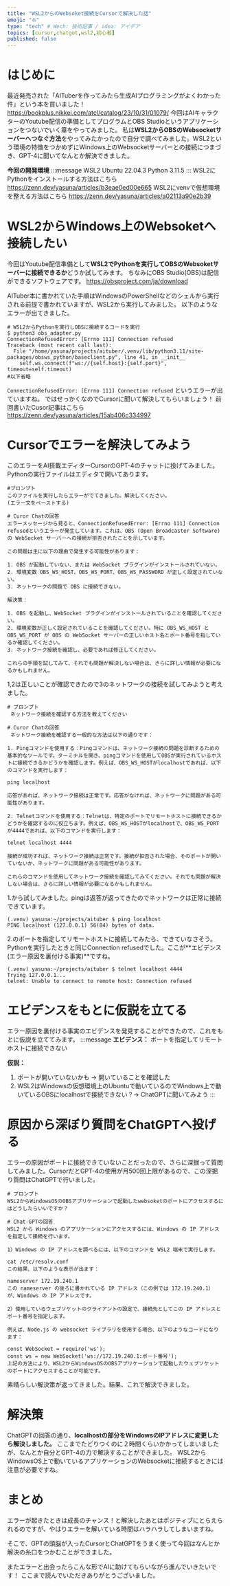 ```yaml
---
title: "WSL2からのWebsoket接続をCursorで解決した話"
emoji: "⛵"
type: "tech" # Wech: 技術記事 / idea: アイデア
topics: [cursor,chatgot,wsl2,初心者]
published: false
---
```

# はじめに
最近発売された「AITuberを作ってみたら生成AIプログラミングがよくわかった件」という本を買いました！
https://bookplus.nikkei.com/atcl/catalog/23/10/31/01079/
今回はAIキャラクターのYoutube配信の準備としてプログラムとOBS Studioというアプリケーションをつないでいく章をやってみました。
私は**WSL2からOBSのWebsocketサーバーへつなぐ方法**をやってみたかったので自分で調べてみました。WSL2という環境の特徴をつかめずにWindows上のWebsocketサーバーとの接続につまづき、GPT-4に聞いてなんとか解決できました。

**今回の開発環境**
:::message
WSL2
Ubuntu 22.04.3
Python 3.11.5
:::
WSL2にPythonをインストールする方法はこちら
https://zenn.dev/yasuna/articles/b3eae0ed00e665
WSL2にvenvで仮想環境を整える方法はこちら
https://zenn.dev/yasuna/articles/a02113a90e2b39

# WSL2からWindows上のWebsoketへ接続したい
今回はYoutube配信準備として**WSL2でPythonを実行してOBSのWebsoketサーバーに接続できるか**どうか試してみます。
ちなみにOBS Studio(OBS)は配信ができるソフトウェアです。
https://obsproject.com/ja/download

AITuber本に書かれていた手順はWindowsのPowerShellなどのシェルから実行される前提で書かれていますが、WSL2から実行してみました。
以下のようなエラーが出てきました。

```
# WSL2からPythonを実行しOBSに接続するコードを実行
$ python3 obs_adapter.py
ConnectionRefusedError: [Errno 111] Connection refused
Traceback (most recent call last):
  File "/home/yasuna/projects/aituber/.venv/lib/python3.11/site-packages/obsws_python/baseclient.py", line 41, in __init__
    self.ws.connect(f"ws://{self.host}:{self.port}", timeout=self.timeout)
#以下省略
```
`ConnectionRefusedError: [Errno 111] Connection refused`
というエラーが出ていますね。
ではせっかくなのでCursorに聞いて解決してもらいましょう！
前回書いたCusor記事はこちら
https://zenn.dev/yasuna/articles/15ab406c334997

# Cursorでエラーを解決してみよう
このエラーをAI搭載エディターCursorのGPT-4のチャットに投げてみました。
Pythonの実行ファイルはエディタで開いてあります。
```
#プロンプト
このファイルを実行したらエラーがでてきました。解決してください。
(エラー文をペーストする)
```
```
# Curor Chatの回答
エラーメッセージから見ると、ConnectionRefusedError: [Errno 111] Connection refusedというエラーが発生しています。これは、OBS (Open Broadcaster Software) の WebSocket サーバーへの接続が拒否されたことを示しています。

この問題は主に以下の理由で発生する可能性があります：

1. OBS が起動していない、または WebSocket プラグインがインストールされていない。
2. 環境変数 OBS_WS_HOST、OBS_WS_PORT、OBS_WS_PASSWORD が正しく設定されていない。
3. ネットワークの問題で OBS に接続できない。

解決策：

1. OBS を起動し、WebSocket プラグインがインストールされていることを確認してください。
2. 環境変数が正しく設定されていることを確認してください。特に OBS_WS_HOST と OBS_WS_PORT が OBS の WebSocket サーバーの正しいホスト名とポート番号を指しているか確認してください。
3. ネットワーク接続を確認し、必要であれば修正してください。

これらの手順を試してみて、それでも問題が解決しない場合は、さらに詳しい情報が必要になるかもしれません。
```
1,2は正しいことが確認できたので3のネットワークの接続を試してみようと考えました。
```
# プロンプト
 ネットワーク接続を確認する方法を教えてください
```
```
# Curor Chatの回答
 ネットワーク接続を確認する一般的な方法は以下の通りです：

1. Pingコマンドを使用する：Pingコマンドは、ネットワーク接続の問題を診断するための基本的なツールです。ターミナルを開き、pingコマンドを使用してOBSが実行されているホストに接続できるかどうかを確認します。例えば、OBS_WS_HOSTがlocalhostであれば、以下のコマンドを実行します：

ping localhost

応答があれば、ネットワーク接続は正常です。応答がなければ、ネットワークに問題がある可能性があります。

2. Telnetコマンドを使用する：Telnetは、特定のポートでリモートホストに接続できるかどうかを確認するのに役立ちます。例えば、OBS_WS_HOSTがlocalhostで、OBS_WS_PORTが4444であれば、以下のコマンドを実行します：

telnet localhost 4444

接続が成功すれば、ネットワーク接続は正常です。接続が拒否された場合、そのポートが開いていないか、ネットワークに問題がある可能性があります。

これらのコマンドを使用してネットワーク接続を確認してみてください。それでも問題が解決しない場合は、さらに詳しい情報が必要になるかもしれません。
```
1.から試してみました。pingは返答が返ってきたのでネットワークは正常に接続できています。
```
(.venv) yasuna:~/projects/aituber $ ping localhost
PING localhost (127.0.0.1) 56(84) bytes of data.
```
2.のポートを指定してリモートホストに接続してみたら、できていなさそう。
Pythonを実行したときと同じConnection refusedでした。ここが**エビデンス(エラー原因を裏付ける事実)**ですね。
```
(.venv) yasuna:~/projects/aituber $ telnet localhost 4444
Trying 127.0.0.1...
telnet: Unable to connect to remote host: Connection refused
```

# エビデンスをもとに仮説を立てる
エラー原因を裏付ける事実のエビデンスを発見することができたので、これをもとに仮説を立ててみます。
:::message
**エビデンス：**
ポートを指定してリモートホストに接続できない

**仮説：**
1. ポートが開いていないかも → 開いていることを確認した
2. WSL2はWindowsの仮想環境上のUbuntuで動いているのでWindows上で動いているOBSにlocalhostで接続できない？→ ChatGPTに聞いてみよう
:::
# 原因から深ぼり質問をChatGPTへ投げる
エラーの原因がポートに接続できていないことだったので、さらに深掘って質問してみました。CursorだとGPT-4の使用が月500回上限があるので、この深掘り質問はChatGPTで行いました。
```
# プロンプト
WSL2からWindowsOSのOBSアプリケーションで起動したwebsoketのポートにアクセスするにはどうしたらいいですか？
```
```
# Chat-GPTの回答
WSL2 から Windows のアプリケーションにアクセスするには、Windows の IP アドレスを指定して接続を行います。

1）Windows の IP アドレスを調べるには、以下のコマンドを WSL2 端末で実行します。

cat /etc/resolv.conf
この結果、以下のような表示が出ます：

nameserver 172.19.240.1
この nameserver の後ろに書かれている IP アドレス（この例では 172.19.240.1）が、Windows の IP アドレスです。

2）使用しているウェブソケットのクライアントの設定で、接続先としてこの IP アドレスとポート番号を指定します。

例えば、Node.js の websocket ライブラリを使用する場合、以下のようなコードになります：

const WebSocket = require('ws');
const ws = new WebSocket('ws://172.19.240.1:ポート番号');
上記の方法により、WSL2からWindowsOSのOBSアプリケーションで起動したウェブソケットのポートにアクセスすることが可能です。
```
素晴らしい解決策が返ってきました。結果、これで解決できました。

# 解決策
ChatGPTの回答の通り、**localhostの部分をWindowsのIPアドレスに変更したら解決しました。**
ここまでたどりつくのに２時間くらいかかってしまいましたが、なんとか自分とGPT-4の力で解決することができました。
WSL2からWindowsOS上で動いているアプリケーションのWebsocketに接続するときには注意が必要ですね。

# まとめ
エラーが起きたときは成長のチャンス！と解決したあとはポジティブにとらえられるのですが、やはりエラーを解いている時間はハラハラしてしまいますね。

そこで、GPTの頭脳が入ったCursorとChatGPTをうまく使って今回はなんとか解決の糸口をつかむことができました。

またエラーと出会ったらこんな形でAIに助けてもらいながら進んでいきたいです！
ここまで読んでいただきありがとうございました。

